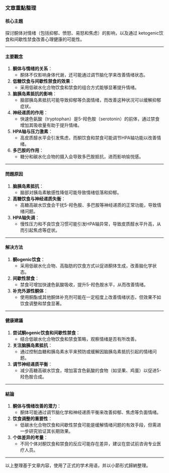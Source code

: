 ### 文章重點整理

#### 核心主題  
探讨酮体对情绪（包括抑郁、愤怒、易怒和焦虑）的影响，以及通过 ketogenic饮食和间歇性禁食改善心理健康的可能性。

---

#### 主要觀念  
1. **酮体与情绪的关系**：  
   - 酮体不仅影响身体代谢，还可能通过调节脑化学来改善情绪状态。  
2. **低糖饮食与间歇性禁食的效果**：  
   - 采用低碳水化合物饮食和禁食的组合方式能够显著提升情绪。  
3. **脑胰岛素抵抗的影响**：  
   - 脑部胰岛素抵抗可能导致抑郁等负面情绪，而改善这种状况可以缓解抑郁症状。  
4. **神经递质的作用**：  
   - 快速色氨酸（tryptophan）是5-羟色胺（serotonin）的前体，通过禁食增加其吸收量有助于提升情绪。  
5. **HPA轴与压力激素**：  
   - 高皮质醇水平会引发焦虑，而酮饮食和禁食可能调节HPA轴功能以改善情绪。  
6. **多巴胺的作用**：  
   - 糖分和碳水化合物的摄入会导致多巴胺抵抗，进而影响愉悦感。  

---

#### 問題原因  
1. **脑胰岛素抵抗**：  
   - 脑部对胰岛素敏感性降低可能导致情绪低落和抑郁。  
2. **高糖饮食与神经递质失衡**：  
   - 高糖高碳水饮食会干扰5-羟色胺、多巴胺等神经递质的正常功能，导致情绪问题。  
3. **HPA轴失调**：  
   - 慢性压力和不良饮食习惯可能引发HPA轴异常，导致皮质醇水平升高，从而引起焦虑等症状。  

---

#### 解决方法  
1. **酮ogenic饮食**：  
   - 采用低碳水化合物、高脂肪的饮食方式以促进酮体生成，改善脑化学状态。  
2. **间歇性禁食**：  
   - 禁食可增加快速色氨酸吸收，提升5-羟色胺水平，从而改善情绪。  
3. **补充外源性酮体**：  
   - 使用酮酯或其他酮体补充剂可能在一定程度上改善情绪状态，但效果不如饮食调整和禁食显著。  

---

#### 健康建議  
1. **尝试酮ogenic饮食和间歇性禁食**：  
   - 结合低碳水化合物饮食和禁食策略，观察情绪是否有所改善。  
2. **关注脑胰岛素抵抗**：  
   - 通过控制血糖和胰岛素水平来预防或缓解因脑胰岛素抵抗引起的情绪问题。  
3. **调节神经递质平衡**：  
   - 减少高糖高碳水饮食，增加富含色氨酸的食物（如坚果、鸡蛋）以促进5-羟色胺合成。  

---

#### 結論  
1. **酮体与情绪改善的潜力**：  
   - 酮体可能通过调节脑化学和神经递质平衡来改善抑郁、焦虑等负面情绪。  
2. **饮食调整的重要性**：  
   - 低碳水化合物饮食和间歇性禁食可能是缓解情绪问题的有效手段，但需进一步研究验证其长期效果。  
3. **个体差异的考量**：  
   - 不同个体对酮饮食和禁食的反应可能存在差异，建议在尝试前咨询专业医疗人员。  

--- 

以上整理基于文章内容，使用了正式的学术用语，并以小節形式歸納整理。